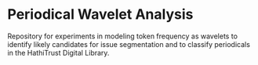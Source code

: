 # Periodical Wavelet Analysis

Repository for experiments in modeling token frequency as wavelets to identify likely candidates for issue segmentation and to classify periodicals in the HathiTrust Digital Library.